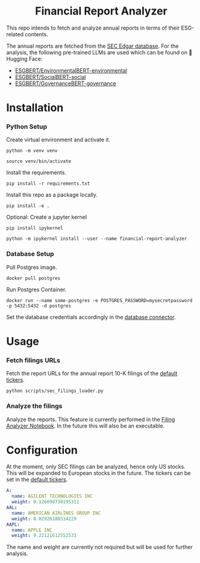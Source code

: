 <div align="center">
  <h1>Financial Report Analyzer</h1>
</div>

This repo intends to fetch and analyze annual reports in terms of their ESG-related contents.

The annual reports are fetched from the [SEC Edgar database](https://www.sec.gov/edgar). For the analysis, the following pre-trained LLMs are used which can be found on 🤗Hugging Face:

* [ESGBERT/EnvironmentalBERT-environmental](https://huggingface.co/ESGBERT/EnvironmentalBERT-environmental)
* [ESGBERT/SocialBERT-social](https://huggingface.co/ESGBERT/SocialBERT-social)
* [ESGBERT/GovernanceBERT-governance](https://huggingface.co/ESGBERT/GovernanceBERT-governance)

# Installation

### Python Setup

Create virtual environment and activate it.

    python -m venv venv

    source venv/bin/activate

Install the requirements.

    pip install -r requirements.txt

Install this repo as a package locally.

    pip install -e .

Optional: Create a jupyter kernel

    pip install ipykernel

    python -m ipykernel install --user --name financial-report-analyzer


### Database Setup

Pull Postgres image.

    docker pull postgres

Run Postgres Container.

    docker run --name some-postgres -e POSTGRES_PASSWORD=mysecretpassword -p 5432:5432 -d postgres

 Set the database credentials accordingly in the [database connector](financial_report_analyzer/database_connector.py).


# Usage

### Fetch filings URLs
Fetch the report URLs for the annual report 10-K filings of the [default tickers](financial_report_analyzer/defaults/tickery.yaml).

    python scripts/sec_filings_loader.py

### Analyze the filings
Analyze the reports. This feature is currently performed in the [Filing Analyzer Notebook](notebooks/filing_analyzer.ipynb). In the future this will also be an executable.


# Configuration

At the moment, only SEC filings can be analyzed, hence only US stocks. This will be expanded to European stocks in the future.
The tickers can be set in the [default tickers](financial_report_analyzer/defaults/tickery.yaml).

```yaml
A:
  name: AGILENT TECHNOLOGIES INC
  weight: 0.126698730195312
AAL:
  name: AMERICAN AIRLINES GROUP INC
  weight: 0.02926188514229
AAPL:
  name: APPLE INC
  weight: 9.22121612552533
```

The name and weight are currently not required but will be used for further analysis.

